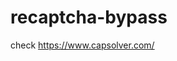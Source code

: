 # recaptcha-bypass
check https://www.capsolver.com/ 



















                                                          